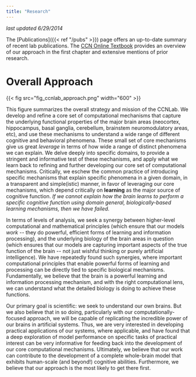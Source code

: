 ```yaml
---
title: "Research"
---
```


*last updated 6/29/2014*

The [Publications]({{< ref "/pubs" >}}) page offers an up-to-date summary of recent lab publications.  The [CCN Online Textbook](https://github.com/CompCogNeuro/ed4) provides an overview of our approach in the first chapter and extensive mentions of prior research.

# Overall Approach

{{< fig src="fig_ccnlab_approach.png" width="600" >}}

This figure summarizes the overall strategy and mission of the CCNLab.  We develop and refine a core set of computational mechanisms that capture the underlying functional properties of the major brain areas (neocortex, hippocampus, basal ganglia, cerebellum, brainstem neuromodulatory areas, etc), and use these mechanisms to understand a wide range of different cognitive and behavioral phenomena.  These small set of core mechanisms give us great *leverage* in terms of how wide a range of distinct phenomena we can explain.  We delve deeply into specific domains, to provide a stringent and informative test of these mechanisms, and apply what we learn back to refining and further developing our core set of computational mechanisms.  Critically, we eschew the common practice of introducing specific mechanisms that explain specific phenomena in a given domain, in a transparent and simple(istic) manner, in favor of leveraging our core mechanisms, which depend critically on **learning** as the major source of cognitive function.  *If we cannot explain how the brain learns to perform a specific cognitive function using domain general, biologically-based learning mechanisms, then we have failed.*

In terms of levels of analysis, we seek a synergy between higher-level computational and mathematical principles (which ensure that our models *work* -- they do powerful, efficient forms of learning and information processing), and the underlying biology of the brain areas in question (which ensures that our models are capturing important aspects of the true function of the brain -- not just wishful thinking or purely artificial intelligence).  We have repeatedly found such synergies, where important computational principles that enable powerful forms of learning and processing can be directly tied to specific biological mechanisms.  Fundamentally, we believe that the brain is a powerful learning and information processing mechanism, and with the right computational lens, we can understand what the detailed biology is doing to achieve these functions.

Our primary goal is scientific: we seek to understand our own brains.  But we also believe that in so doing, particularly with our computationally-focused approach, we will be capable of replicating the incredible power of our brains in artificial systems.  Thus, we are very interested in developing practical applications of our systems, where applicable, and have found that a deep exploration of model performance on specific tasks of practical interest can be very informative for feeding back into the development of our core computational mechanisms.  Ultimately, we believe that our work can contribute to the development of a complete whole-brain model that exhibits human-scale (and beyond!) cognitive abilities.  Furthermore, we believe that our approach is the most likely to get there first.



